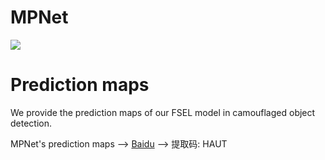 # MPNet
![](https)

# Prediction maps
We provide the prediction maps of our FSEL model in camouflaged object detection.

MPNet's prediction maps -->  [Baidu](https://pan.baidu.com/s/1cJSfzD-izhIX946K5b1mkg) -->  提取码: HAUT  
